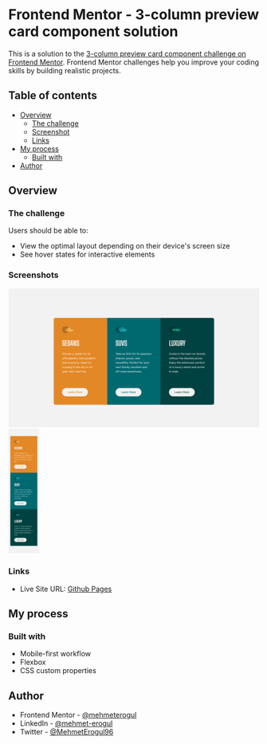 # Frontend Mentor - 3-column preview card component solution

This is a solution to the [3-column preview card component challenge on Frontend Mentor](https://www.frontendmentor.io/challenges/3column-preview-card-component-pH92eAR2-). Frontend Mentor challenges help you improve your coding skills by building realistic projects.

## Table of contents

- [Overview](#overview)
  - [The challenge](#the-challenge)
  - [Screenshot](#screenshot)
  - [Links](#links)
- [My process](#my-process)
  - [Built with](#built-with)
- [Author](#author)

## Overview

### The challenge

Users should be able to:

- View the optimal layout depending on their device's screen size
- See hover states for interactive elements

### Screenshots

![](screenshots/desktop.png)
<img src="screenshots/mobile.png" height="250">

### Links

- Live Site URL: [Github Pages](https://mehmeterogul.github.io/3-column-preview-card/)

## My process

### Built with

- Mobile-first workflow
- Flexbox
- CSS custom properties

## Author

- Frontend Mentor - [@mehmeterogul](https://www.frontendmentor.io/profile/mehmeterogul)
- LinkedIn - [@mehmet-erogul](https://www.linkedin.com/in/mehmet-erogul)
- Twitter - [@MehmetErogul96](https://www.twitter.com/MehmetErogul96)
